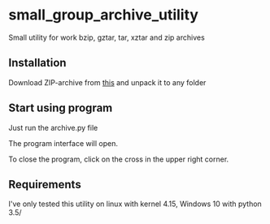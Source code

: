 # small_group_archive_utility
Small utility for work bzip, gztar, tar, xztar and zip archives

## Installation
Download ZIP-archive from [this](https://github.com/Bopobywek/small_group_archive_utility.git)
and unpack it to any folder

## Start using program
Just run the archive.py file

The program interface will open.

To close the program, click on the cross in the upper right corner.

## Requirements
I've only tested this utility on linux with kernel 4.15, Windows 10 with python 3.5/

